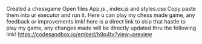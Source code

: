 Created a chessgame
Open files App.js , index.js and styles.css
Copy paste them into ur executor and run it. Here u can play my chess made game, any feedback or improvements lmk!
here is a direct link to skip that hastle to play my game, any changes made will be directly updated thru the following link!
https://codesandbox.io/embed/h9p4tx?view=preview
